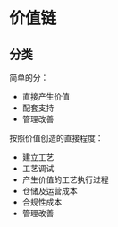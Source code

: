 # 价值链

## 分类
简单的分：  
* 直接产生价值  
* 配套支持  
* 管理改善  

按照价值创造的直接程度：  
* 建立工艺  
* 工艺调试  
* 产生价值的工艺执行过程  
* 仓储及运营成本
* 合规性成本
* 管理改善
